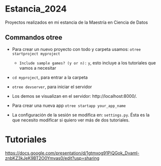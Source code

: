 # Estancia_2024
Proyectos realizados en mi estancia de la Maestría en Ciencia de Datos

## Commandos otree

* Para crear un nuevo proyecto con todo y carpeta usamos: `otree startproject myproject`
    * `Include sample games? (y or n):`  `y`, esto incluye a los tutoriales que vamos a necesitar

* `cd myproject`, para entrar a la carpeta

* `otree devserver`, para iniciar el servidor

* Los demos se visualizan en el servidor: http://localhost:8000/. 

* Para crear una nueva app `otree startapp your_app_name`

* La configuración de la sesión se modifica en: `settings.py`. Ésta es la que necesito modificar si quiero ver más de dos tutoriales.

# Tutoriales

https://docs.google.com/presentation/d/1gtmxog91PiQGok_Dvaml-znbKZ3kJeK9BT2O0Ymvas0/edit?usp=sharing
